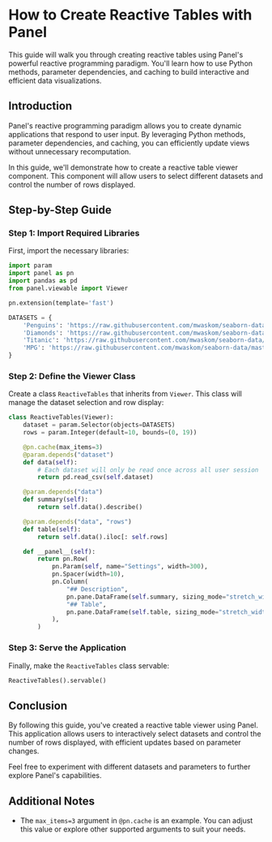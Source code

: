 # How to Create Reactive Tables with Panel

This guide will walk you through creating reactive tables using Panel's powerful reactive programming paradigm. You'll learn how to use Python methods, parameter dependencies, and caching to build interactive and efficient data visualizations.

## Introduction

Panel's reactive programming paradigm allows you to create dynamic applications that respond to user input. By leveraging Python methods, parameter dependencies, and caching, you can efficiently update views without unnecessary recomputation.

In this guide, we'll demonstrate how to create a reactive table viewer component. This component will allow users to select different datasets and control the number of rows displayed.

## Step-by-Step Guide

### Step 1: Import Required Libraries

First, import the necessary libraries:

```python
import param
import panel as pn
import pandas as pd
from panel.viewable import Viewer

pn.extension(template='fast')

DATASETS = {
    'Penguins': 'https://raw.githubusercontent.com/mwaskom/seaborn-data/master/penguins.csv',
    'Diamonds': 'https://raw.githubusercontent.com/mwaskom/seaborn-data/master/diamonds.csv',
    'Titanic': 'https://raw.githubusercontent.com/mwaskom/seaborn-data/master/titanic.csv',
    'MPG': 'https://raw.githubusercontent.com/mwaskom/seaborn-data/master/mpg.csv'
}
```

### Step 2: Define the Viewer Class

Create a class `ReactiveTables` that inherits from `Viewer`. This class will manage the dataset selection and row display:

```python
class ReactiveTables(Viewer):
    dataset = param.Selector(objects=DATASETS)
    rows = param.Integer(default=10, bounds=(0, 19))

    @pn.cache(max_items=3)
    @param.depends("dataset")
    def data(self):
        # Each dataset will only be read once across all user session
        return pd.read_csv(self.dataset)

    @param.depends("data")
    def summary(self):
        return self.data().describe()

    @param.depends("data", "rows")
    def table(self):
        return self.data().iloc[: self.rows]

    def __panel__(self):
        return pn.Row(
            pn.Param(self, name="Settings", width=300),
            pn.Spacer(width=10),
            pn.Column(
                "## Description",
                pn.pane.DataFrame(self.summary, sizing_mode="stretch_width"),
                "## Table",
                pn.pane.DataFrame(self.table, sizing_mode="stretch_width"),
            ),
        )
```

### Step 3: Serve the Application

Finally, make the `ReactiveTables` class servable:

```python
ReactiveTables().servable()
```

## Conclusion

By following this guide, you've created a reactive table viewer using Panel. This application allows users to interactively select datasets and control the number of rows displayed, with efficient updates based on parameter changes.

Feel free to experiment with different datasets and parameters to further explore Panel's capabilities.

## Additional Notes

- The `max_items=3` argument in `@pn.cache` is an example. You can adjust this value or explore other supported arguments to suit your needs.
